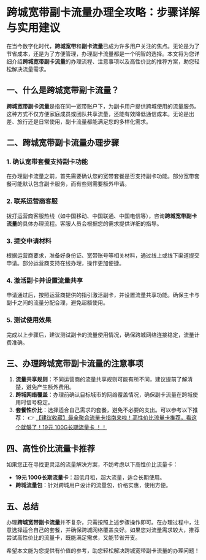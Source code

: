 # 跨城宽带副卡流量办理全攻略：步骤详解与实用建议

在当今数字化时代，**跨城宽带**和**副卡流量**已成为许多用户关注的焦点。无论是为了节省成本，还是为了方便管理，办理副卡流量都是一个明智的选择。本文将为您详细介绍**跨城宽带副卡流量**的办理流程、注意事项以及高性价比的推荐方案，助您轻松解决流量需求。

## 一、什么是跨城宽带副卡流量？

**跨城宽带副卡流量**是指在同一宽带账户下，为副卡用户提供跨城使用的流量服务。这种方式不仅方便家庭成员或团队共享流量，还能有效降低通信成本。无论是出差、旅行还是日常使用，副卡流量都能满足您的多样化需求。

## 二、跨城宽带副卡流量办理步骤

### 1. 确认宽带套餐支持副卡功能
在办理副卡流量之前，首先需要确认您的宽带套餐是否支持副卡功能。部分宽带套餐可能默认包含副卡服务，而有些则需要额外申请。

### 2. 联系运营商客服
拨打运营商客服热线（如中国移动、中国联通、中国电信等），咨询**跨城宽带副卡流量**的具体办理流程。客服人员会根据您的需求提供详细的指导。

### 3. 提交申请材料
根据运营商要求，准备好身份证、宽带账号等相关材料，通过线上或线下渠道提交申请。部分运营商支持在线办理，操作更加便捷。

### 4. 激活副卡并设置流量共享
申请通过后，按照运营商提供的指引激活副卡，并设置流量共享功能。确保主卡与副卡之间的流量分配合理，避免超额使用。

### 5. 测试使用效果
完成以上步骤后，建议测试副卡的流量使用情况，确保跨城网络连接稳定，流量计费准确。

## 三、办理跨城宽带副卡流量的注意事项

1. **流量共享规则**：不同运营商的流量共享规则可能有所不同，建议提前了解清楚，避免产生额外费用。
2. **跨城网络覆盖**：办理前确认目标城市的网络覆盖情况，确保副卡流量在跨城使用时信号稳定。
3. **套餐性价比**：选择适合自己需求的套餐，避免不必要的支出。可以参考以下推荐：
   👉 [【建议收藏】最全聚合流量卡指南来啦！高性价比流量卡推荐，看这个就够了！19元 100G长期流量卡 ！！](https://bit.ly/Liuliangka)

## 四、高性价比流量卡推荐

如果您正在寻找更灵活的流量解决方案，不妨考虑以下高性价比流量卡：
- **19元 100G长期流量卡**：超低月租，超大流量，适合长期使用。
- **跨城流量包**：针对跨城用户设计的流量包，价格实惠，使用方便。

## 五、总结

办理**跨城宽带副卡流量**并不复杂，只需按照上述步骤操作即可。在办理过程中，注意选择适合自己的套餐，并确保跨城网络覆盖良好。如果您对流量需求较大，推荐尝试高性价比的流量卡，既能满足需求，又能节省开支。

希望本文能为您提供有价值的参考，助您轻松解决跨城宽带副卡流量的办理问题！